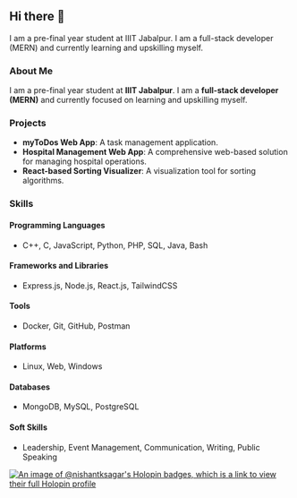 ## Hi there 👋

<!--
**Nishant-k-sagar/Nishant-k-sagar** is a ✨ _special_ ✨ repository because its `README.md` (this file) appears on your GitHub profile.

Here are some ideas to get you started:

- 🔭 I’m currently working on ...
- 🌱 I’m currently learning ...
- 👯 I’m looking to collaborate on ...
- 🤔 I’m looking for help with ...
- 💬 Ask me about ...
- 📫 How to reach me: ...
- 😄 Pronouns: ...
- ⚡ Fun fact: ...
-->I am a pre-final year student at IIIT Jabalpur. I am a full-stack developer (MERN) and currently learning and upskilling myself. 

### About Me  
I am a pre-final year student at **IIIT Jabalpur**. I am a **full-stack developer (MERN)** and currently focused on learning and upskilling myself.  

### Projects  
- **myToDos Web App**: A task management application.  
- **Hospital Management Web App**: A comprehensive web-based solution for managing hospital operations.  
- **React-based Sorting Visualizer**: A visualization tool for sorting algorithms.  

### Skills  

#### Programming Languages  
- C++, C, JavaScript, Python, PHP, SQL, Java, Bash  

#### Frameworks and Libraries  
- Express.js, Node.js, React.js, TailwindCSS  

#### Tools  
- Docker, Git, GitHub, Postman  

#### Platforms  
- Linux, Web, Windows  

#### Databases  
- MongoDB, MySQL, PostgreSQL  

#### Soft Skills  
- Leadership, Event Management, Communication, Writing, Public Speaking  



[![An image of @nishantksagar's Holopin badges, which is a link to view their full Holopin profile](https://holopin.me/nishantksagar)](https://holopin.io/@nishantksagar)

